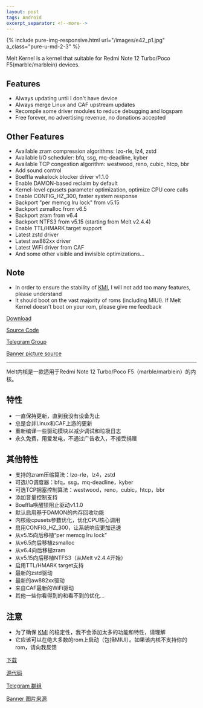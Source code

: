 ```yaml
---
layout: post
tags: Android
excerpt_separator: <!--more-->
---
```


{% include pure-img-responsive.html url="/images/e42_p1.jpg" a_class="pure-u-md-2-3" %}

Melt Kernel is a kernel that suitable for Redmi Note 12 Turbo/Poco F5(marble/marblein) devices.

<!--more-->

## Features

- Always updating until I don&#39;t have device
- Always merge Linux and CAF upstream updates
- Recompile some driver modules to reduce debugging and logspam
- Free forever, no advertising revenue, no donations accepted

## Other Features

- Available zram compression algorithms: lzo-rle, lz4, zstd
- Available I/O scheduler: bfq, ssg, mq-deadline, kyber
- Available TCP congestion algorithm: westwood, reno, cubic, htcp, bbr
- Add sound control
- Boeffla wakelock blocker driver v1.1.0
- Enable DAMON-based reclaim by default
- Kernel-level cpusets parameter optimization, optimize CPU core calls
- Enable CONFIG_HZ_300, faster system response
- Backport "per memcg lru lock" from v5.15
- Backport zsmalloc from v6.5
- Backport zram from v6.4
- Backport NTFS3 from v5.15 (starting from Melt v2.4.4)
- Enable TTL/HMARK target support
- Latest zstd driver
- Latest aw882xx driver
- Latest WiFi driver from CAF
- And some other visible and invisible optimizations...

## Note

- In order to ensure the stability of [KMI](https://source.android.com/docs/core/architecture/kernel/stable-kmi), I will not add too many features, please understand
- It should boot on the vast majority of roms (including MIUI). If Melt Kernel doesn&#39;t boot on your rom, please give me feedback

[Download](https://github.com/Pzqqt/android_kernel_xiaomi_marble/releases)

[Source Code](https://github.com/Pzqqt/android_kernel_xiaomi_marble)

[Telegram Group](https://t.me/paradoxkernelmarblediscussion)

[Banner picture source](https://www.pixiv.net/artworks/82352299)

------

Melt内核是一款适用于Redmi Note 12 Turbo/Poco F5（marble/marblein）的内核。

## 特性

- 一直保持更新，直到我没有设备为止
- 总是合并Linux和CAF上游的更新
- 重新编译一些驱动模块以减少调试和垃圾日志
- 永久免费，用爱发电，不通过广告收入，不接受捐赠

## 其他特性

- 支持的zram压缩算法：lzo-rle，lz4，zstd
- 可选I/O调度器：bfq，ssg，mq-deadline，kyber
- 可选TCP拥塞控制算法：westwood，reno，cubic，htcp，bbr
- 添加音量控制支持
- Boeffla唤醒锁阻止驱动v1.1.0
- 默认启用基于DAMON的内存回收功能
- 内核级cpusets参数优化，优化CPU核心调用
- 启用CONFIG_HZ_300，让系统响应更加迅速
- 从v5.15向后移植“per memcg lru lock”
- 从v6.5向后移植zsmalloc
- 从v6.4向后移植zram
- 从v5.15向后移植NTFS3（从Melt v2.4.4开始）
- 启用TTL/HMARK target支持
- 最新的zstd驱动
- 最新的aw882xx驱动
- 来自CAF最新的WiFi驱动
- 其他一些你看得到的和看不到的优化...

## 注意

- 为了确保 [KMI](https://source.android.com/docs/core/architecture/kernel/stable-kmi) 的稳定性，我不会添加太多的功能和特性，请理解
- 它应该可以在绝大多数的rom上启动（包括MIUI）。如果该内核不支持你的rom，请向我反馈

[下载](https://github.com/Pzqqt/android_kernel_xiaomi_marble/releases)

[源代码](https://github.com/Pzqqt/android_kernel_xiaomi_marble)

[Telegram 群组](https://t.me/paradoxkernelmarblediscussion)

[Banner 图片来源](https://www.pixiv.net/artworks/82352299)
